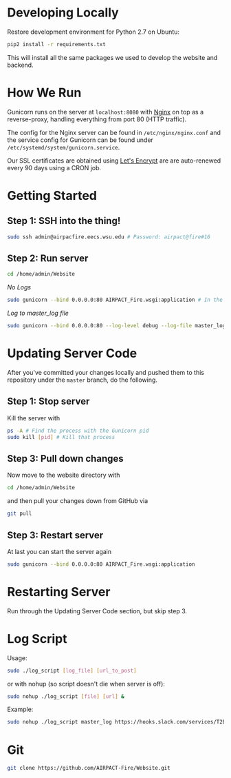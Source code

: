 
# Developing Locally

Restore development environment for Python 2.7 on Ubuntu:

```bash
pip2 install -r requirements.txt
```

This will install all the same packages we used to develop the website and
backend.

# How We Run

Gunicorn runs on the server at `localhost:8080` with <a href='https://www.nginx.com/'>Nginx</a> on top as a reverse-proxy, handling everything from port 80 (HTTP traffic).

The config for the Nginx server can be found in `/etc/nginx/nginx.conf` and the service config for Gunicorn can be found under `/etc/systemd/system/gunicorn.service`.

Our SSL certificates are obtained using <a href='https://letsencrypt.org/'>Let's Encrypt</a> are are auto-renewed every 90 days using a CRON job.

# Getting Started

## Step 1: SSH into the thing!

```bash
sudo ssh admin@airpacfire.eecs.wsu.edu # Password: airpact@fire#16
```

## Step 2: Run server

```bash
cd /home/admin/Website
```

*No Logs*
```bash
sudo gunicorn --bind 0.0.0.0:80 AIRPACT_Fire.wsgi:application # In the same directory as `manage.py`
```

*Log to master_log file*
```bash
sudo gunicorn --bind 0.0.0.0:80 --log-level debug --log-file master_log AIRPACT_Fire.wsgi:application
```

# Updating Server Code

After you've committed your changes locally and pushed them to this repository
under the `master` branch, do the following.

## Step 1: Stop server

Kill the server with

```bash
ps -A # Find the process with the Gunicorn pid
sudo kill [pid] # Kill that process
```

## Step 3: Pull down changes

Now move to the website directory with

```bash
cd /home/admin/Website
```

and then pull your changes down from GitHub via

```bash
git pull
```

## Step 3: Restart server

At last you can start the server again

```bash
sudo gunicorn --bind 0.0.0.0:80 AIRPACT_Fire.wsgi:application
```

# Restarting Server

Run through the Updating Server Code section, but skip step 3.

# Log Script

Usage:

```bash
sudo ./log_script [log_file] [url_to_post]
```

or with nohup (so script doesn't die when server is off):

```bash
sudo nohup ./log_script [file] [url] &
```

Example:

```bash
sudo nohup ./log_script master_log https://hooks.slack.com/services/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 &
```

# Git
```bash
git clone https://github.com/AIRPACT-Fire/Website.git
```
